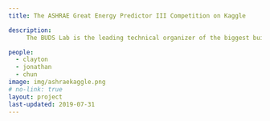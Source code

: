 ```yaml
---
title: The ASHRAE Great Energy Predictor III Competition on Kaggle

description: 
     The BUDS Lab is the leading technical organizer of the biggest building energy-related machine learning competition ever held with over 2,500 participants, data from thousands of buildings, and US$25,000 in prize money for the top five winners. The competition ran from Oct.-Dec. 2019 and was sponsored by [ASHRAE](https://www.ashrae.org/) and hosted on the [Kaggle](https://www.kaggle.com/) platform. This competition is a resurrection of [prediction challenges hosted by ASHRAE in the mid-1990’s](https://www.kaggle.com/c/great-energy-predictor-shootout-i).

people:
  - clayton
  - jonathan
  - chun
image: img/ashraekaggle.png
# no-link: true
layout: project
last-updated: 2019-07-31
---
```


